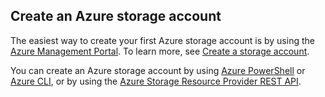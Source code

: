 ## Create an Azure storage account

The easiest way to create your first Azure storage account is by using the [Azure Management Portal](https://manage.windowsazure.cn). To learn more, see [Create a storage account](/documentation/articles/storage-create-storage-account#create-a-storage-account).

You can create an Azure storage account by using [Azure PowerShell](/documentation/articles/storage-powershell-guide-full) or [Azure CLI](/documentation/articles/storage-azure-cli), or by using the [Azure Storage Resource Provider REST API](https://msdn.microsoft.com/zh-cn/library/azure/mt163683.aspx).
 